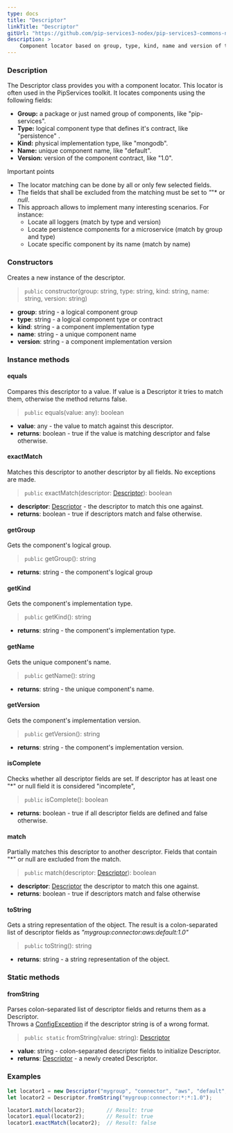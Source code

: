 ```yaml
---
type: docs
title: "Descriptor"
linkTitle: "Descriptor"
gitUrl: "https://github.com/pip-services3-nodex/pip-services3-commons-nodex"
description: >
    Component locator based on group, type, kind, name and version of the component.
---
```


### Description
The Descriptor class provides you with a component locator. This locator is often used in the PipServices toolkit. It locates components using the following fields:

- **Group:** a package or just named group of components, like "pip-services". 
- **Type:** logical component type that defines it's contract, like "persistence" .
- **Kind:** physical implementation type, like "mongodb".  
- **Name:** unique component name, like "default".  
- **Version:** version of the component contract, like "1.0".  

Important points

- The locator matching can be done by all or only few selected fields. 
- The fields that shall be excluded from the matching must be set to *"*"* or *null*.
- This approach allows to implement many interesting scenarios. For instance:
    - Locate all loggers (match by type and version)  
    - Locate persistence components for a microservice (match by group and type)  
    - Locate specific component by its name (match by name) 

### Constructors
Creates a new instance of the descriptor.

> `public` constructor(group: string, type: string, kind: string, name: string, version: string)

- **group**: string - a logical component group
- **type**: string - a logical component type or contract
- **kind**: string - a component implementation type
- **name**: string - a unique component name
- **version**: string - a component implementation version


### Instance methods

#### equals
Compares this descriptor to a value.
If value is a Descriptor it tries to match them,
otherwise the method returns false.

> `public` equals(value: any): boolean

- **value**: any - the value to match against this descriptor.
- **returns**: boolean - true if the value is matching descriptor and false otherwise.

#### exactMatch
Matches this descriptor to another descriptor by all fields.
No exceptions are made.

> `public` exactMatch(descriptor: [Descriptor]()): boolean

- **descriptor**: [Descriptor]() - the descriptor to match this one against.
- **returns**: boolean - true if descriptors match and false otherwise. 


#### getGroup
Gets the component's logical group.

> `public` getGroup(): string

- **returns**: string - the component's logical group

#### getKind
Gets the component's implementation type.

> `public` getKind(): string

- **returns**: string - the component's implementation type.
    

#### getName
Gets the unique component's name.

> `public` getName(): string

- **returns**: string - the unique component's name.

#### getVersion
Gets the component's implementation version.

> `public` getVersion(): string

- **returns**: string - the component's implementation version.

#### isComplete
Checks whether all descriptor fields are set.
If descriptor has at least one "*" or null field it is considered "incomplete",

> `public` isComplete(): boolean

- **returns**: boolean - true if all descriptor fields are defined and false otherwise.

#### match
Partially matches this descriptor to another descriptor.
Fields that contain "*" or null are excluded from the match.

> `public` match(descriptor: [Descriptor]()): boolean

- **descriptor**: [Descriptor]() the descriptor to match this one against.
- **returns**: boolean - true if descriptors match and false otherwise 

#### toString
Gets a string representation of the object.
The result is a colon-separated list of descriptor fields as
*"mygroup:connector:aws:default:1.0"*

> `public` toString(): string

- **returns**: string - a string representation of the object.

### Static methods

#### fromString
Parses colon-separated list of descriptor fields and returns them as a Descriptor.  
Throws a [ConfigException](../../errors/config_exception) if the descriptor string is of a wrong format.

> `public static` fromString(value: string): [Descriptor]()

- **value**: string - colon-separated descriptor fields to initialize Descriptor.
- **returns**: [Descriptor]() - a newly created Descriptor.

### Examples

```typescript
let locator1 = new Descriptor("mygroup", "connector", "aws", "default", "1.0");
let locator2 = Descriptor.fromString("mygroup:connector:*:*:1.0");

locator1.match(locator2);		// Result: true
locator1.equal(locator2);		// Result: true
locator1.exactMatch(locator2);	// Result: false

```
